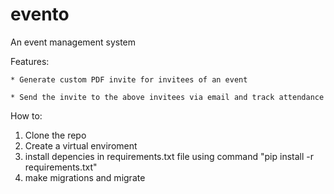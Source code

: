 # evento
An event management system


Features:

    * Generate custom PDF invite for invitees of an event
    
    * Send the invite to the above invitees via email and track attendance



How to:
1. Clone the repo
2. Create a virtual enviroment
3. install depencies in requirements.txt file using command "pip install -r requirements.txt"
4. make migrations and migrate
